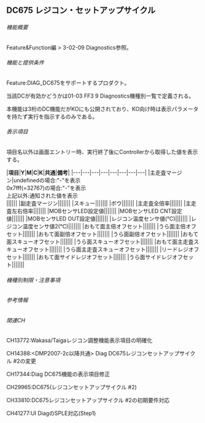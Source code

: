 ## DC675 レジコン・セットアップサイクル

###### 機能概要

Feature&Function編 > 3-02-09 Diagnostics参照。

###### 機能と提供条件

Feature:DIAG\_DC675をサポートするプロダクト。

当該DCが有効かどうかは01-03 FF3 9 Diagnostics機種別一覧で定義される。

本機能は3桁のDC機能だがKOにも公開されており、KO向け時は表示パラメータを持たず実行を指示するのみである。

###### 表示項目

項目名以外は画面エントリー時、実行終了後にControllerから取得した値を表示する。

|**項目**|**Y**|**M**|**C**|**K**|**共通**|**備考**|
|---|---|---|---|---|---|---|---|
|主走査マージン|undefinedの場合:&quot;-&quot;を表示<br/>0x7fff(=32767)の場合:&quot;-&quot;を表示<br/>上記以外:通知された値を表示<br/>||||||
|副走査マージン|||||||
|スキュー|||||||
|ボウ|||||||
|主走査全倍率|||||||
|主走査左右倍率|||||||
|MOBセンサLED設定値|||||||
|MOBセンサLED CNT設定値|||||||
|MOBセンサLED OUT設定値|||||||
|レジコン温度センサ値(℃)|||||||
|レジコン温度センサ値2(℃)|||||||
|おもて面主倍オフセット|||||||
|うら面主倍オフセット|||||||
|おもて面副倍オフセット|||||||
|うら面副倍オフセット|||||||
|おもて面スキューオフセット|||||||
|うら面スキューオフセット|||||||
|おもて面主走査スキューオフセット|||||||
|うら面主走査スキューオフセット|||||||
|リードレジオフセット|||||||
|おもて面サイドレジオフセット|||||||
|うら面サイドレジオフセット|||||||


###### 機種別制限・注意事項

###### 参考情報

###### 関連CH

CH13772:Wakasa/Taigaレジコン調整機能表示項目の明確化

CH14388:<DMP2007-2c以降共通>
Diag DC675レジコンセットアップサイクル \#2の変更

CH17344:<Rookie>Diag DC675機能の表示項目修正

CH29965:<Marble>DC675(レジコンセットアップサイクル \#2)

CH33810:<DMP-XI-4a>DC675レジコンセットアップサイクル
\#2の初期要件対応

CH41277:UI DiagのSPLE対応(Step1)